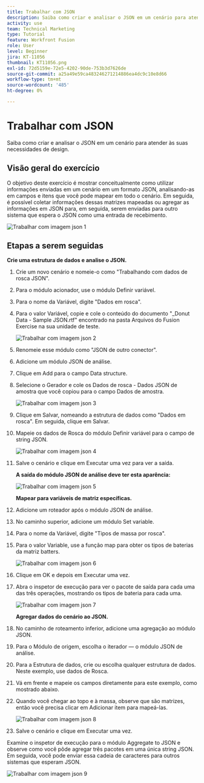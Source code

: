 ```yaml
---
title: Trabalhar com JSON
description: Saiba como criar e analisar o JSON em um cenário para atender às suas necessidades de design.
activity: use
team: Technical Marketing
type: Tutorial
feature: Workfront Fusion
role: User
level: Beginner
jira: KT-11056
thumbnail: KT11056.png
exl-id: 72d5159e-72e5-4202-90de-753b3d7626de
source-git-commit: a25a49e59ca483246271214886ea4dc9c10e8d66
workflow-type: tm+mt
source-wordcount: '485'
ht-degree: 0%

---
```


# Trabalhar com JSON

Saiba como criar e analisar o JSON em um cenário para atender às suas necessidades de design.

## Visão geral do exercício

O objetivo deste exercício é mostrar conceitualmente como utilizar informações enviadas em um cenário em um formato JSON, analisando-as em campos e itens que você pode mapear em todo o cenário. Em seguida, é possível coletar informações dessas matrizes mapeadas ou agregar as informações em JSON para, em seguida, serem enviadas para outro sistema que espera o JSON como uma entrada de recebimento.

![Trabalhar com imagem json 1](../12-exercises/assets/working-with-json-walkthrough-1.png)

## Etapas a serem seguidas

**Crie uma estrutura de dados e analise o JSON.**

1. Crie um novo cenário e nomeie-o como &quot;Trabalhando com dados de rosca JSON&quot;.
1. Para o módulo acionador, use o módulo Definir variável.
1. Para o nome da Variável, digite &quot;Dados em rosca&quot;.
1. Para o valor Variável, copie e cole o conteúdo do documento &quot;_Donut Data - Sample JSON.rtf&quot; encontrado na pasta Arquivos do Fusion Exercise na sua unidade de teste.

   ![Trabalhar com imagem json 2](../12-exercises/assets/working-with-json-walkthrough-2.png)

1. Renomeie esse módulo como &quot;JSON de outro conector&quot;.
1. Adicione um módulo JSON de análise.
1. Clique em Add para o campo Data structure.
1. Selecione o Gerador e cole os Dados de rosca - Dados JSON de amostra que você copiou para o campo Dados de amostra.

   ![Trabalhar com imagem json 3](../12-exercises/assets/working-with-json-walkthrough-3.png)

1. Clique em Salvar, nomeando a estrutura de dados como &quot;Dados em rosca&quot;. Em seguida, clique em Salvar.
1. Mapeie os dados de Rosca do módulo Definir variável para o campo de string JSON.

   ![Trabalhar com imagem json 4](../12-exercises/assets/working-with-json-walkthrough-4.png)

1. Salve o cenário e clique em Executar uma vez para ver a saída.

   **A saída do módulo JSON de análise deve ter esta aparência:**

   ![Trabalhar com imagem json 5](../12-exercises/assets/working-with-json-walkthrough-5.png)

   **Mapear para variáveis de matriz específicas.**

1. Adicione um roteador após o módulo JSON de análise.
1. No caminho superior, adicione um módulo Set variable.
1. Para o nome da Variável, digite &quot;Tipos de massa por rosca&quot;.
1. Para o valor Variable, use a função map para obter os tipos de baterias da matriz batters.

   ![Trabalhar com imagem json 6](../12-exercises/assets/working-with-json-walkthrough-6.png)

1. Clique em OK e depois em Executar uma vez.
1. Abra o inspetor de execução para ver o pacote de saída para cada uma das três operações, mostrando os tipos de bateria para cada uma.

   ![Trabalhar com imagem json 7](../12-exercises/assets/working-with-json-walkthrough-7.png)

   **Agregar dados do cenário ao JSON.**

1. No caminho de roteamento inferior, adicione uma agregação ao módulo JSON.
1. Para o Módulo de origem, escolha o iterador — o módulo JSON de análise.
1. Para a Estrutura de dados, crie ou escolha qualquer estrutura de dados. Neste exemplo, use dados de Rosca.
1. Vá em frente e mapeie os campos diretamente para este exemplo, como mostrado abaixo.
1. Quando você chegar ao topo e à massa, observe que são matrizes, então você precisa clicar em Adicionar item para mapeá-las.

   ![Trabalhar com imagem json 8](../12-exercises/assets/working-with-json-walkthrough-8.png)

1. Salve o cenário e clique em Executar uma vez.

Examine o inspetor de execução para o módulo Aggregate to JSON e observe como você pôde agregar três pacotes em uma única string JSON. Em seguida, você pode enviar essa cadeia de caracteres para outros sistemas que esperam JSON.

![Trabalhar com imagem json 9](../12-exercises/assets/working-with-json-walkthrough-9.png)
